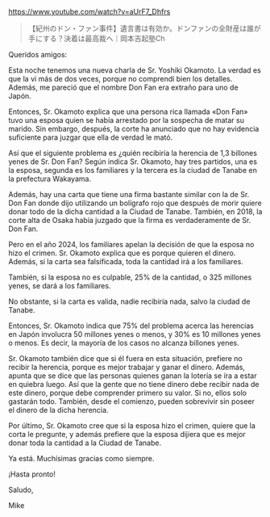 https://www.youtube.com/watch?v=aUrF7_Dhfrs

> 【紀州のドン・ファン事件】遺言書は有効か。ドンファンの全財産は誰が手にする？決着は最高裁へ｜岡本吉起塾Ch

Queridos amigos:

Esta noche tenemos una nueva charla de Sr. Yoshiki Okamoto. La verdad es que la vi más de dos veces, porque no comprendí bien los detalles. Además, me pareció que el nombre Don Fan era extraño para uno de Japón.

Entonces, Sr. Okamoto explica que una persona rica llamada «Don Fan» tuvo una esposa quien se había arrestado por la sospecha de matar su marido. Sin embargo, después, la corte ha anunciado que no hay evidencia suficiente para juzgar que ella de verdad le mató. 

Así que el siguiente problema es ¿quién recibiría la herencia de 1,3 billones yenes de Sr. Don Fan? Según indica Sr. Okamoto, hay tres partidos, una es la esposa, segunda es los familiares y la tercera es la ciudad de Tanabe en la prefectura Wakayama.

Además, hay una carta que tiene una firma bastante similar con la de Sr. Don Fan donde dijo utilizando un bolígrafo rojo que después de morir quiere donar todo de la dicha cantidad a la Ciudad de Tanabe. También, en 2018, la corte alta de Osaka había juzgado que la firma es verdaderamente de Sr. Don Fan.

Pero en el año 2024, los familiares apelan la decisión de que la esposa no hizo el crimen. Sr. Okamoto explica que es porque quieren el dinero. Además, si la carta sea falsificada, toda la cantidad irá a los familiares. 

También, si la esposa no es culpable, 25% de la cantidad, o 325 millones yenes, se dará a los familiares.

No obstante, si la carta es valida, nadie recibiría nada, salvo la ciudad de Tanabe.

Entonces, Sr. Okamoto indica que 75% del problema acerca las herencias en Japón involucra 50 millones yenes o menos, y 30% es 10 millones yenes o menos. Es decir, la mayoría de los casos no alcanza billones yenes.

Sr. Okamoto también dice que si él fuera en esta situación, prefiere no recibir la herencia, porque es mejor trabajar y ganar el dinero. Además, apunta que se dice que las personas quienes ganan la lotería se íra a estar  en quiebra luego. Así que la gente que no tiene dinero debe recibir nada de este dinero, porque debe comprender primero su valor. Si no, ellos solo gastarán todo. También, desde el comienzo, pueden sobrevivir sin poseer el dinero de la dicha herencia.

Por último, Sr. Okamoto cree que si la esposa hizo el crimen, quiere que la corta le pregunte, y además prefiere que la esposa dijiera que es mejor donar toda la cantidad a la Ciudad de Tanabe.

Ya está. Muchísimas gracias como siempre.

¡Hasta pronto!

Saludo,

Mike
